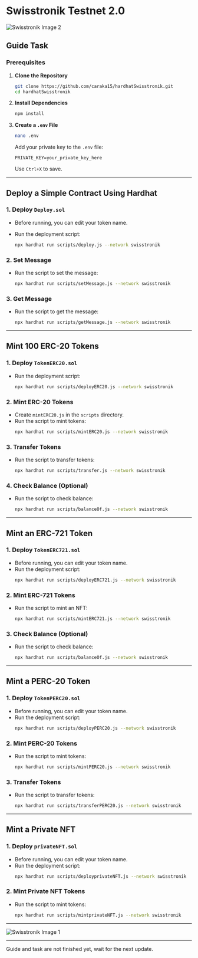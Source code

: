 # Swisstronik Testnet 2.0

![Swisstronik Image 2](https://github.com/caraka15/node_network/blob/main/images/swisstronik-guide.jpg?raw=true)

## Guide Task

### Prerequisites

1. **Clone the Repository**

   ```sh
   git clone https://github.com/caraka15/hardhatSwisstronik.git
   cd hardhatSwisstronik
   ```

2. **Install Dependencies**

   ```sh
   npm install
   ```

3. **Create a `.env` File**
   ```sh
   nano .env
   ```
   Add your private key to the `.env` file:
   ```
   PRIVATE_KEY=your_private_key_here
   ```
   Use `Ctrl+X` to save.

---

## Deploy a Simple Contract Using Hardhat

### 1. Deploy `Deploy.sol`

- Before running, you can edit your token name.

- Run the deployment script:
  ```sh
  npx hardhat run scripts/deploy.js --network swisstronik
  ```

### 2. Set Message

- Run the script to set the message:
  ```sh
  npx hardhat run scripts/setMessage.js --network swisstronik
  ```

### 3. Get Message

- Run the script to get the message:
  ```sh
  npx hardhat run scripts/getMessage.js --network swisstronik
  ```

---

## Mint 100 ERC-20 Tokens

### 1. Deploy `TokenERC20.sol`

- Run the deployment script:
  ```sh
  npx hardhat run scripts/deployERC20.js --network swisstronik
  ```

### 2. Mint ERC-20 Tokens

- Create `mintERC20.js` in the `scripts` directory.
- Run the script to mint tokens:
  ```sh
  npx hardhat run scripts/mintERC20.js --network swisstronik
  ```

### 3. Transfer Tokens

- Run the script to transfer tokens:
  ```sh
  npx hardhat run scripts/transfer.js --network swisstronik
  ```

### 4. Check Balance (Optional)

- Run the script to check balance:
  ```sh
  npx hardhat run scripts/balanceOf.js --network swisstronik
  ```

---

## Mint an ERC-721 Token

### 1. Deploy `TokenERC721.sol`

- Before running, you can edit your token name.
- Run the deployment script:
  ```sh
  npx hardhat run scripts/deployERC721.js --network swisstronik
  ```

### 2. Mint ERC-721 Tokens

- Run the script to mint an NFT:
  ```sh
  npx hardhat run scripts/mintERC721.js --network swisstronik
  ```

### 3. Check Balance (Optional)

- Run the script to check balance:
  ```sh
  npx hardhat run scripts/balanceOf.js --network swisstronik
  ```

---

## Mint a PERC-20 Token

### 1. Deploy `TokenPERC20.sol`

- Before running, you can edit your token name.
- Run the deployment script:
  ```sh
  npx hardhat run scripts/deployPERC20.js --network swisstronik
  ```

### 2. Mint PERC-20 Tokens

- Run the script to mint tokens:
  ```sh
  npx hardhat run scripts/mintPERC20.js --network swisstronik
  ```

### 3. Transfer Tokens

- Run the script to transfer tokens:
  ```sh
  npx hardhat run scripts/transferPERC20.js --network swisstronik
  ```

---

## Mint a Private NFT

### 1. Deploy `privateNFT.sol`

- Before running, you can edit your token name.
- Run the deployment script:
  ```sh
  npx hardhat run scripts/deployprivateNFT.js --network swisstronik
  ```

### 2. Mint Private NFT Tokens

- Run the script to mint tokens:
  ```sh
  npx hardhat run scripts/mintprivateNFT.js --network swisstronik
  ```

---

![Swisstronik Image 1](https://github.com/caraka15/node_network/blob/main/images/swisstronik-participate.jpg?raw=true)

---

Guide and task are not finished yet, wait for the next update.
